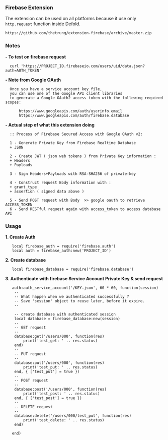 ### Firebase Extension
The extension can be used on all platforms because it use only `http.request` function inside Defold.

	https://github.com/thetrung/extension-firebase/archive/master.zip


### Notes

**- To test on firebase request**

      curl 'https://PROJECT_ID.firebaseio.com/users/uid/data.json?auth=AUTH_TOKEN'


**- Note from Google OAuth**

      Once you have a service account key file, 
      you can use one of the Google API client libraries 
      to generate a Google OAuth2 access token with the following required scopes:

          https://www.googleapis.com/auth/userinfo.email
          https://www.googleapis.com/auth/firebase.database


**- Actual step of what this extension doing**

      :: Process of Firebase Secured Access with Google OAuth v2: 

      1 - Generate Private Key from Firebase Realtime Database 
      + JSON

      2 - Create JWT ( json web tokens ) from Private Key information : 
      + Headers 
      + Payloads

      3 - Sign Headers+Payloads with RSA-SHA256 of private-key

      4 - Construct request Body information with :
      + grant_type 
      + assertion ( signed data above )

      5 - Send POST request with Body  >> google oauth to retrieve ACCESS_TOKEN
      6 - Send RESTful request again with access_token to access database API


### Usage 

**1. Create Auth**

       local firebase_auth = require('firebase.auth')
       local auth = firebase_auth:new('PROJECT_ID')
      
**2. Create database**

       local firebase_database = require('firebase.database')
      
**3. Authenticate with firebase Service Account Private Key & send request**

       auth:auth_service_account('/KEY.json', 60 * 60, function(session)
		--
		-- What happen when we authenticated successfully ?
		-- Save 'session' object to reuse later, before it expire.
		--

	    -- create database with authenticated session
	    local database = firebase_database:new(session)
	    --
	    -- GET request
	    --
        database:get('/users/000', function(res)
			print('test_get: ' .. res.status)
		end)
		--
	    -- PUT request
	    --
        database:put('/users/000', function(res)
			print('test_put: ' .. res.status)
		end, { ['test_put'] = true })
	    --
	    -- POST request
	    --
		database:post('/users/000', function(res)
			print('test_post: ' .. res.status)
		end, { ['test_post'] = true })
	    --
	    -- DELETE request
	    --
		database:delete('/users/000/test_put', function(res)
			print('test_delete: ' .. res.status)
		end)
            
       end)
      
